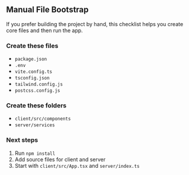 ## Manual File Bootstrap

If you prefer building the project by hand, this checklist helps you create core files and then run the app.

### Create these files
- `package.json`
- `.env`
- `vite.config.ts`
- `tsconfig.json`
- `tailwind.config.js`
- `postcss.config.js`

### Create these folders
- `client/src/components`
- `server/services`

### Next steps
1. Run `npm install`
2. Add source files for client and server
3. Start with `client/src/App.tsx` and `server/index.ts`


